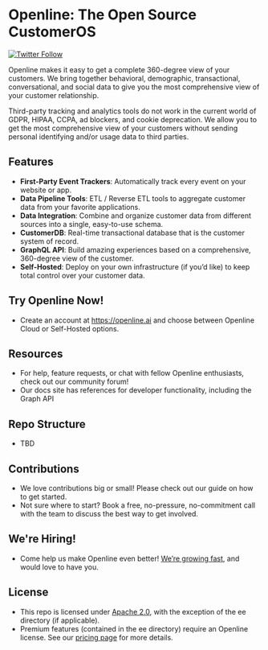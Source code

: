 
# Openline:  The Open Source CustomerOS
[![Twitter Follow](https://img.shields.io/twitter/follow/openlineAI?style=social)](https://twitter.com/OpenlineAI)

Openline makes it easy to get a complete 360-degree view of your customers.  We bring together behavioral, demographic, transactional, conversational, and social data to give you the most comprehensive view of your customer relationship.  

Third-party tracking and analytics tools do not work in the current world of GDPR, HIPAA, CCPA, ad blockers, and cookie deprecation.  We allow you to get the most comprehensive view of your customers without sending personal identifying and/or usage data to third parties.

## Features

- **First-Party Event Trackers**:  Automatically track every event on your website or app.
- **Data Pipeline Tools**:  ETL / Reverse ETL tools to aggregate customer data from your favorite applications.
- **Data Integration**:  Combine and organize customer data from different sources into a single, easy-to-use schema.
- **CustomerDB**:  Real-time transactional database that is the customer system of record.
- **GraphQL API**:  Build amazing experiences based on a comprehensive, 360-degree view of the customer.
- **Self-Hosted**:  Deploy on your own infrastructure (if you’d like) to keep total control over your customer data.

## Try Openline Now!
- Create an account at https://openline.ai and choose between Openline Cloud or Self-Hosted options.

## Resources
- For help, feature requests, or chat with fellow Openline enthusiasts, check out our community forum!
- Our docs site has references for developer functionality, including the Graph API

## Repo Structure
- TBD

## Contributions
- We love contributions big or small!  Please check out our guide on how to get started.
- Not sure where to start?  Book a free, no-pressure, no-commitment call with the team to discuss the best way to get involved.

## We're Hiring!
- Come help us make Openline even better!  [We’re growing fast](https://openline.ai/careers), and would love to have you.

## License

- This repo is licensed under [Apache 2.0](https://www.apache.org/licenses/LICENSE-2.0), with the exception of the ee directory (if applicable).
- Premium features (contained in the ee directory) require an Openline license.  See our [pricing page](https://openline.ai/pricing) for more details.




